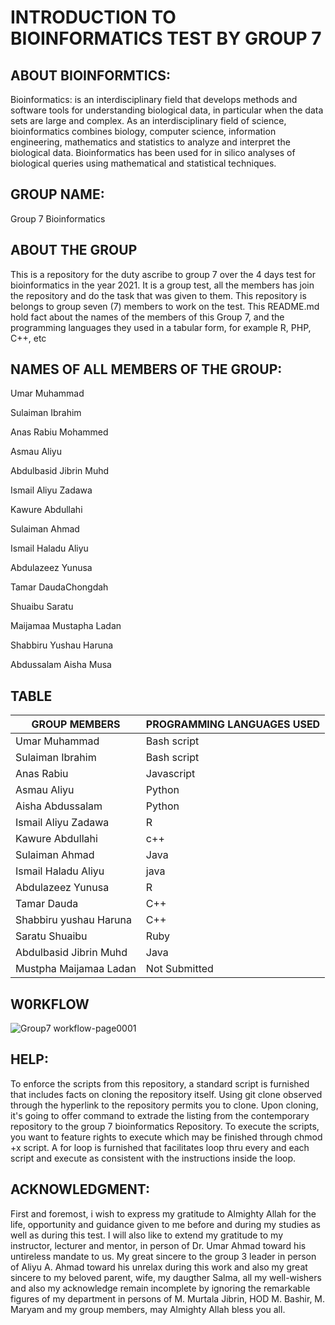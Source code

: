 # INTRODUCTION TO BIOINFORMATICS TEST BY GROUP 7

## ABOUT BIOINFORMTICS:

Bioinformatics: is an interdisciplinary field that develops methods and software tools for understanding biological data, in particular when the data sets are large and complex. As an interdisciplinary field of science, bioinformatics combines biology, computer science, information engineering, mathematics and statistics to analyze and interpret the biological data. Bioinformatics has been used for in silico analyses of biological queries using mathematical and statistical techniques.

## GROUP NAME: 
Group 7 Bioinformatics

## ABOUT THE GROUP
This is a repository for the duty ascribe to group 7 over the 4 days test for bioinformatics in the year 2021. It is a group test, all the members has join the repository and do the task that was given to them. This repository is belongs to group seven (7) members to work on the test. This README.md hold fact about the names of the members of this Group 7, and the programming languages they used in a tabular form, for example R, PHP, C++, etc 


## NAMES OF ALL MEMBERS OF THE GROUP:

Umar Muhammad

Sulaiman Ibrahim

Anas Rabiu Mohammed

Asmau Aliyu

Abdulbasid Jibrin Muhd

Ismail Aliyu Zadawa

Kawure Abdullahi

Sulaiman Ahmad

Ismail Haladu Aliyu

Abdulazeez Yunusa

Tamar DaudaChongdah

Shuaibu Saratu

Maijamaa Mustapha Ladan

Shabbiru Yushau Haruna

Abdussalam Aisha Musa

## TABLE
| GROUP MEMBERS  | PROGRAMMING LANGUAGES USED |
| ------------- | ------------- |
| Umar Muhammad  | Bash script  |
| Sulaiman Ibrahim  |Bash script  |
| Anas Rabiu  | Javascript |
| Asmau Aliyu  | Python |
| Aisha Abdussalam  | Python  |
| Ismail Aliyu Zadawa  | R  |
| Kawure Abdullahi  | c++|
| Sulaiman Ahmad  | Java  |
| Ismail Haladu Aliyu  | java  |
| Abdulazeez Yunusa | R  |
| Tamar Dauda  | C++  |
| Shabbiru yushau Haruna  | C++  |
| Saratu Shuaibu  | Ruby  |
| Abdulbasid Jibrin Muhd  | Java  |
| Mustpha  Maijamaa Ladan  | Not Submitted  |


## W0RKFLOW

![Group7 workflow-page0001](https://user-images.githubusercontent.com/94013467/143781333-e48d7cd0-2a44-4a0d-abad-e9a8a5d2e355.jpg)

## HELP:

To enforce the scripts from this repository, a standard script is furnished that includes facts on cloning the repository itself. Using git clone observed through the hyperlink to the repository permits you to clone. Upon cloning, it's going to offer command to extrade the listing from the contemporary repository to the group 7 bioinformatics Repository. To execute the scripts, you want to feature rights to execute which may be finished through chmod +x script. A for loop is furnished that facilitates loop thru every and each script and execute as consistent with the instructions inside the loop.

## ACKNOWLEDGMENT:

First and foremost, i wish to express my gratitude to Almighty Allah for the life, opportunity and guidance given to me before and during my studies as well as during this test. I will also like to extend my gratitude to my instructor, lecturer and mentor, in person of Dr. Umar Ahmad toward his untireless mandate to us. My great sincere to the group 3 leader in person of Aliyu A. Ahmad toward his unrelax during this work and also my great sincere to my beloved parent, wife, my daugther Salma, all my well-wishers and also my acknowledge remain incomplete by ignoring the remarkable figures of my department in persons of M. Murtala Jibrin, HOD M. Bashir, M. Maryam and my group members, may Almighty Allah bless you all.   




